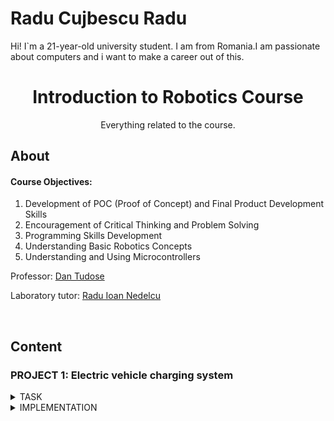 # Radu Cujbescu Radu

<p>Hi! I`m a 21-year-old university student. I am from Romania.I am passionate about computers and i want to make a career out of this. </p>


<h1 align="center" style="font-size:20">
Introduction to Robotics Course
</h1>

<p align="center">
Everything related to the course.
</p>



## About

#### Course Objectives:
1. Development of POC (Proof of Concept) and Final Product Development Skills
2. Encouragement of Critical Thinking and Problem Solving
3. Programming Skills Development
4. Understanding Basic Robotics Concepts
5. Understanding and Using Microcontrollers

Professor: [Dan Tudose](https://github.com/dantudose)

Laboratory tutor: [Radu Ioan Nedelcu](https://github.com/Pepi100)

</br>

## Content

### PROJECT 1: Electric vehicle charging system
<details>
<summary>TASK</summary> 
 
  
<img src="https://github.com/M4st3rr4du/Tema1Robotica/blob/main/Robotics/poza%20robotics/diagrama%20robo.png" alt="Diagram" width="400">



#### Components Used

- 4x LEDs (to simulate the percentage of charge)
- 1x RGB LED (for free or busy status)
- 2x Buttons (for charging start and stop charging)
- 8x Resistors (6x 220/330ohm, 2x 1K)
- Breadboard
- Connecting Lines

</br>
</br>
</br>

#### Technical Task

The RGB LED represents the availability of the station. If the station is free, the LED will be green, and if the station is occupied, it will turn red.
The simple LEDs represent the degree of battery charge, which we will simulate through a progressive loader (L1 = 25%, L2 = 50%, L3 = 75%, L4 = 100%). The loader is charged by successively lighting up the LEDs, at a fixed interval of 3s. The LED that signifies the current percentage of charge will have a flashing state, the LEDs behind it being lit continuously, and the others turned off.
Short pressing the start button will start charging. Pressing this button while charging will not do anything.
Long pressing the stop button will forcibly stop charging and reset the station to the free state. Pressing this button while the station is free will not do anything.

</br>
</br>
</br>

</details>

<details>
<summary>IMPLEMENTATION</summary> 

</br>

[Virtual Simulation] https://wokwi.com/projects/412621201971152897
</br>

[Code](https://github.com/M4st3rr4du/Tema1Robotica/blob/main/Robotics/src/main.c)
</br>

[Video of the physical setup](https://github.com/M4st3rr4du/Tema1Robotica/blob/main/Robotics/clip%20rotobica.mp4)
</br>

#### Photo Gallery

<div align="center">
  <img src="https://github.com/M4st3rr4du/Tema1Robotica/blob/main/Robotics/poza%20robotics/WhatsApp%20Image%202024-10-24%20at%2016.35.20_19aff104.jpg " alt="Image 6" width="300">
  <img src="https://github.com/M4st3rr4du/Tema1Robotica/blob/main/Robotics/poza%20robotics/WhatsApp%20Image%202024-10-24%20at%2016.29.30_5686032f.jpg" alt="Image 6" width="300">
  <img src="https://github.com/M4st3rr4du/Tema1Robotica/blob/main/Robotics/poza%20robotics/WhatsApp%20Image%202024-10-24%20at%2016.29.31_781837cb.jpg" alt="Image 6" width="300">
  <img src="https://github.com/M4st3rr4du/Tema1Robotica/blob/main/Robotics/poza%20robotics/WhatsApp%20Image%202024-10-24%20at%2016.29.34_3a834cea.jpg" alt="Image 6" width="300">
  <img src="https://github.com/M4st3rr4du/Tema1Robotica/blob/main/Robotics/poza%20robotics/WhatsApp%20Image%202024-10-24%20at%2016.35.20_d8671222.jpg" alt="Image 5" width="300">
  <img src="https://github.com/M4st3rr4du/Tema1Robotica/blob/main/Robotics/poza%20robotics/WhatsApp%20Image%202024-10-24%20at%2016.35.20_87a94a3c.jpg" alt="Image 6" width="300">  
</div>

</br>
</br>
</details>



